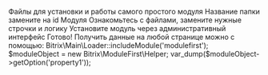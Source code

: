Файлы для установки и работы самого простого модуля 
Название папки замените на id Модуля 
Ознакомьтесь с файлами, замените нужные строчки и логику 
Установите модуль через административный интерфейс
Готово!
Получить данные на любой странице можно с помощью:
Bitrix\Main\Loader::includeModule('modulefirst');
$moduleObject = new Bitrix\ModuleFirst\Helper;
var_dump($moduleObject->getOption('property1'));

